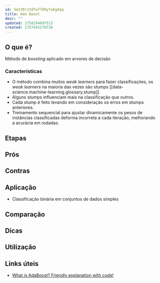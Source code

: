```yaml
---
id: 5m230r23d7wf789yfa6g4qq
title: Ada Boost
desc: ""
updated: 1758294697515
created: 1757445270720
---
```


## O que é?

Método de _boosting_ aplicado em arvores de decisão

### Características

- O método combina muitos _weak learners_ para fazer classificações, os _weak learners_ na maioria das vezes são stumps [[data-science.machine-learning.glossary.stump]]
- Alguns stumps influenciam mais na classificação que outros.
- Cada stump é feito levando em consideração os erros em stumps anteriores.
- Treinamento sequencial para ajustar dinamicamente os pesos de instâncias classificadas deforma incorreta a cada iteração, melhorando a acurácia em rodadas.

## Etapas

## Prós

## Contras

## Aplicação

- Classificação binária em conjuntos de dados simples

## Comparação

## Dicas

## Utilização

## Links úteis

- [What is AdaBoost? Friendly explanation with code!](https://www.youtube.com/watch?v=AtYN8QP-U6w)
